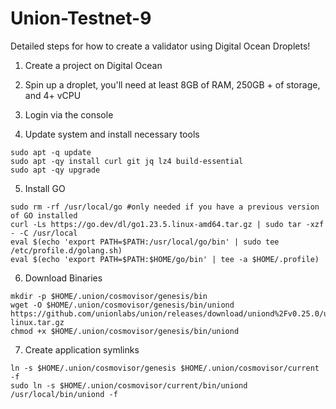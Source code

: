 # Union-Testnet-9
Detailed steps for how to create a validator using Digital Ocean Droplets!

1. Create a project on Digital Ocean

2. Spin up a droplet, you'll need at least 8GB of RAM, 250GB + of storage, and 4+ vCPU

3. Login via the console

4. Update system and install necessary tools
```
sudo apt -q update
sudo apt -qy install curl git jq lz4 build-essential
sudo apt -qy upgrade
```
5. Install GO
```
sudo rm -rf /usr/local/go #only needed if you have a previous version of GO installed
curl -Ls https://go.dev/dl/go1.23.5.linux-amd64.tar.gz | sudo tar -xzf - -C /usr/local
eval $(echo 'export PATH=$PATH:/usr/local/go/bin' | sudo tee /etc/profile.d/golang.sh)
eval $(echo 'export PATH=$PATH:$HOME/go/bin' | tee -a $HOME/.profile)
```
6. Download Binaries
```
mkdir -p $HOME/.union/cosmovisor/genesis/bin
wget -O $HOME/.union/cosmovisor/genesis/bin/uniond https://github.com/unionlabs/union/releases/download/uniond%2Fv0.25.0/uniond.x86_64-linux.tar.gz
chmod +x $HOME/.union/cosmovisor/genesis/bin/uniond
```
7. Create application symlinks
```
ln -s $HOME/.union/cosmovisor/genesis $HOME/.union/cosmovisor/current -f
sudo ln -s $HOME/.union/cosmovisor/current/bin/uniond /usr/local/bin/uniond -f
```


